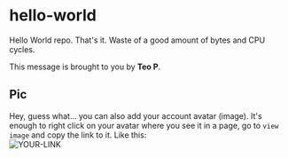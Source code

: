 # hello-world

Hello World repo. That's it. Waste of a good amount of bytes and CPU cycles.

This message is brought to you by **Teo P**.

## Pic

Hey, guess what... you can also add your account avatar (image). It's enough to right click on your avatar where you see it in a page, go to `view image` and copy the link to it.
Like this:  
![YOUR-LINK](https://avatars2.githubusercontent.com/u/7242607?s=60&v=4)
